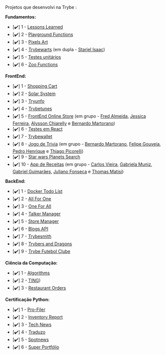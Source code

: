 Projetos que desenvolvi na Trybe :

**Fundamentos:**

- [:heavy_check_mark:] 1 - [Lessons Learned](https://github.com/gabrielaguiardantas/project-lessons-learned) 
- [:heavy_check_mark:] 2 - [Playground Functions](https://github.com/gabrielaguiardantas/project-playground-functions)
- [:heavy_check_mark:] 3 - [Pixels Art](https://github.com/gabrielaguiardantas/project-pixels-art)
- [:heavy_check_mark:] 4 - [Trybewarts](https://github.com/gabrielaguiardantas/project-trybewarts) (em dupla - [Stariel Isaac](https://github.com/StarielIsaac))
- [:heavy_check_mark:] 5 - [Testes unitários](https://github.com/gabrielaguiardantas/project-js-unit-tests)
- [:heavy_check_mark:] 6 - [Zoo Functions](https://github.com/gabrielaguiardantas/project-zoo-functions)

**FrontEnd:**

- [:heavy_check_mark:] 1 - [Shopping Cart](https://github.com/gabrielaguiardantas/project-shopping-cart) 
- [:heavy_check_mark:] 2 - [Solar System](https://github.com/gabrielaguiardantas/project-solar-system)
- [:heavy_check_mark:] 3 - [Tryunfo](https://github.com/gabrielaguiardantas/project-tryunfo)
- [:heavy_check_mark:] 4 - [Trybetunes](https://github.com/gabrielaguiardantas/project-trybetunes)
- [:heavy_check_mark:] 5 - [FrontEnd Online Store](https://github.com/gabrielaguiardantas/project-frontend-online-store) (em grupo - [Fred Almeida](https://github.com/Virkkunen), [Jessica Ferreira](https://github.com/ferreirajessica), [Alysson Chiarelly](https://github.com/devalyssonchiarelly) e [Bernardo Martorano](https://github.com/bermartorano))
- [:heavy_check_mark:] 6 - [Testes em React](https://github.com/gabrielaguiardantas/project-react-testing-library)
- [:heavy_check_mark:] 7 - [Trybewallet](https://github.com/gabrielaguiardantas/project-trybewallet)
- [:heavy_check_mark:] 8 - [Jogo de Trivia](https://github.com/gabrielaguiardantas/project-trivia) (em grupo - [Bernardo Martorano](https://github.com/bermartorano), [Felipe Gouveia](https://github.com/fgouveiase), [Pedro Henrique](https://github.com/pedrohxiv) e [Thiago Picorelli](https://github.com/thiagopicorelli))
- [:heavy_check_mark:] 9 - [Star wars Planets Search](https://github.com/gabrielaguiardantas/project-starwars-planets-search)
- [:heavy_check_mark:] 10 - [App de Receitas](https://github.com/gabrielaguiardantas/project-recipes-app) (em grupo - [Carlos Vieira](https://github.com/carlospsvieira), [Gabriela Muniz](https://github.com/GabiNamu), [Gabriel Guimarães](https://github.com/guimaraesgp-dev), [Juliano Fonseca](https://github.com/julianocfonseca) e [Thomas Matisi](https://github.com/cybervulthor))

**BackEnd:**

- [:heavy_check_mark:] 1 - [Docker Todo List](https://github.com/gabrielaguiardantas/project-docker-todo-list)
- [:heavy_check_mark:] 2 - [All For One](https://github.com/gabrielaguiardantas/project-all-for-one)
- [:heavy_check_mark:] 3 - [One For All](https://github.com/gabrielaguiardantas/project-one-for-all)
- [:heavy_check_mark:] 4 - [Talker Manager](https://github.com/gabrielaguiardantas/project-talker-manager)
- [:heavy_check_mark:] 5 - [Store Manager](https://github.com/gabrielaguiardantas/project-store-manager)
- [:heavy_check_mark:] 6 - [Blogs API](https://github.com/gabrielaguiardantas/project-blogs-api)
- [:heavy_check_mark:] 7 - [Trybesmith](https://github.com/gabrielaguiardantas/project-trybesmith)
- [:heavy_check_mark:] 8 - [Trybers and Dragons](https://github.com/gabrielaguiardantas/project-trybers-and-dragons)
- [:heavy_check_mark:] 9 - [Trybe Futebol Clube](https://github.com/gabrielaguiardantas/project-trybe-futebol-clube)

**Ciência da Computação:**

- [:heavy_check_mark:] 1 - [Algorithms](https://github.com/gabrielaguiardantas/project-algorithms)
- [:heavy_check_mark:] 2 - [TING](https://github.com/gabrielaguiardantas/project-TING))
- [:heavy_check_mark:] 3 - [Restaurant Orders](https://github.com/gabrielaguiardantas/project-restaurant-orders)

**Certificação Python:**

- [:heavy_check_mark:] 1 - [Pro-Filer](https://github.com/gabrielaguiardantas/project-pro-filer)
- [:heavy_check_mark:] 2 - [Inventory Report](https://github.com/gabrielaguiardantas/project-inventory-report)
- [:heavy_check_mark:] 3 - [Tech News](https://github.com/gabrielaguiardantas/project-tech-news)
- [:heavy_check_mark:] 4 - [Traduzo](https://github.com/gabrielaguiardantas/project-traduzo)
- [✔️] 5 - [Spotnews](https://github.com/gabrielaguiardantas/project-spotnews)
- [✔️] 6 - [Super Portfólio](https://github.com/gabrielaguiardantas/project-super-portfolio)

